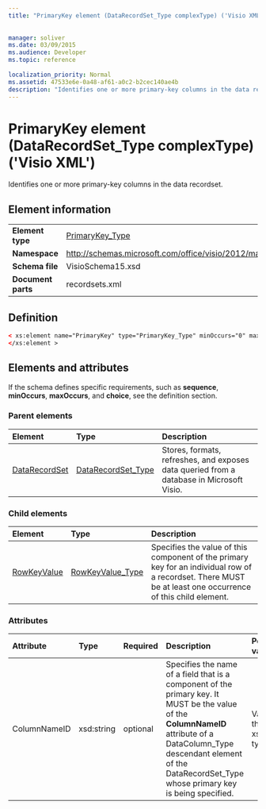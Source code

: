 ```yaml
---
title: "PrimaryKey element (DataRecordSet_Type complexType) ('Visio XML')"
 
 
manager: soliver
ms.date: 03/09/2015
ms.audience: Developer
ms.topic: reference
 
localization_priority: Normal
ms.assetid: 47533e6e-0a48-af61-a0c2-b2cec140ae4b
description: "Identifies one or more primary-key columns in the data recordset."
---
```


# PrimaryKey element (DataRecordSet_Type complexType) ('Visio XML')

Identifies one or more primary-key columns in the data recordset.
  
## Element information

|||
|:-----|:-----|
|**Element type** <br/> |[PrimaryKey_Type](primarykey_type-complextypevisio-xml.md) <br/> |
|**Namespace** <br/> |http://schemas.microsoft.com/office/visio/2012/main  <br/> |
|**Schema file** <br/> |VisioSchema15.xsd  <br/> |
|**Document parts** <br/> |recordsets.xml  <br/> |
   
## Definition

```XML
< xs:element name="PrimaryKey" type="PrimaryKey_Type" minOccurs="0" maxOccurs="unbounded" >
</xs:element >
```

## Elements and attributes

If the schema defines specific requirements, such as **sequence**, **minOccurs**, **maxOccurs**, and **choice**, see the definition section. 
  
### Parent elements

|**Element**|**Type**|**Description**|
|:-----|:-----|:-----|
|[DataRecordSet](datarecordset-element-datarecordsets_type-complextypevisio-xml.md) <br/> |[DataRecordSet_Type](datarecordset_type-complextypevisio-xml.md) <br/> |Stores, formats, refreshes, and exposes data queried from a database in Microsoft Visio.  <br/> |
   
### Child elements

|**Element**|**Type**|**Description**|
|:-----|:-----|:-----|
|[RowKeyValue](rowkeyvalue-element-primarykey_type-complextypevisio-xml.md) <br/> |[RowKeyValue_Type](rowkeyvalue_type-complextypevisio-xml.md) <br/> |Specifies the value of this component of the primary key for an individual row of a recordset. There MUST be at least one occurrence of this child element.  <br/> |
   
### Attributes

|**Attribute**|**Type**|**Required**|**Description**|**Possible values**|
|:-----|:-----|:-----|:-----|:-----|
|ColumnNameID  <br/> |xsd:string  <br/> |optional  <br/> |Specifies the name of a field that is a component of the primary key. It MUST be the value of the **ColumnNameID** attribute of a DataColumn_Type descendant element of the DataRecordSet_Type whose primary key is being specified.  <br/> |Values of the xsd:string type.  <br/> |
   

